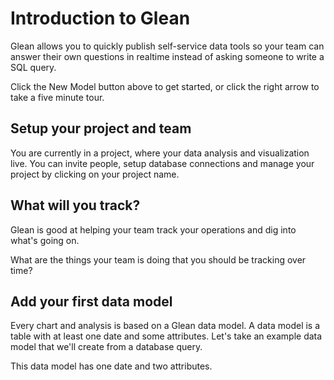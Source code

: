 # Introduction to Glean

Glean allows you to quickly publish self-service data tools so your team can answer their own questions in realtime instead of asking someone to write a SQL query.

Click the New Model button above to get started, or click the right arrow to take a five minute tour.

## Setup your project and team

You are currently in a project, where your data analysis and visualization live. You can invite people, setup database connections and manage your project by clicking on your project name.

## What will you track?

Glean is good at helping your team track your operations and dig into what's going on.

What are the things your team is doing that you should be tracking over time?

## Add your first data model

Every chart and analysis is based on a Glean data model. A data model is a table with at least one date and some attributes. Let's take an example data model that we'll create from a database query.

This data model has one date and two attributes.
